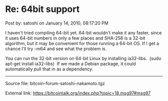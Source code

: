 # Re: 64bit support

Post by: satoshi on January 14, 2010, 08:17:20 PM

I haven't tried compiling 64-bit yet. 64-bit wouldn't make it any faster, since it uses 64-bit numbers in only a few places and SHA-256 is a 32-bit algorithm, but it may be convenient for those running a 64-bit OS. If I get a chance I'll try -m64 and see what the problem is.

You can run the 32-bit version on 64-bit Linux by installing ia32-libs. &nbsp;(sudo apt-get install ia32-libs) &nbsp;If we made a Debian package, it could automatically pull that in as a dependency.

---

Source file: bitcoin-forum-satoshi-nakamoto.tgz

External link: https://bitcointalk.org/index.php?topic=18.msg97#msg97
